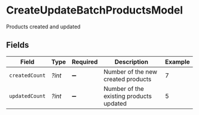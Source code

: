 # CreateUpdateBatchProductsModel

Products created and updated


## Fields

| Field                                   | Type                                    | Required                                | Description                             | Example                                 |
| --------------------------------------- | --------------------------------------- | --------------------------------------- | --------------------------------------- | --------------------------------------- |
| `createdCount`                          | *?int*                                  | :heavy_minus_sign:                      | Number of the new created products      | 7                                       |
| `updatedCount`                          | *?int*                                  | :heavy_minus_sign:                      | Number of the existing products updated | 5                                       |